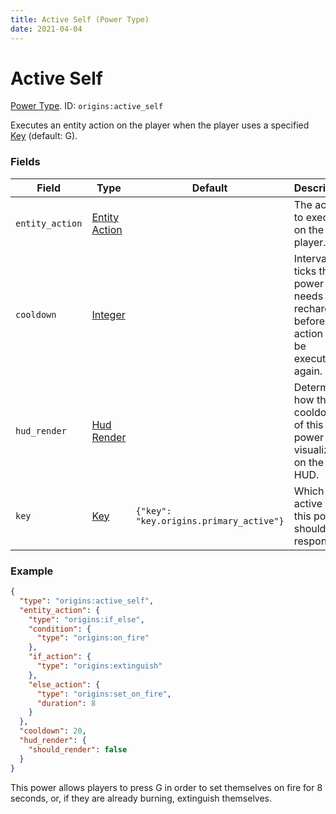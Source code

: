 ```yaml
---
title: Active Self (Power Type)
date: 2021-04-04
---
```

# Active Self

[Power Type](../power_types.md). ID: `origins:active_self`

Executes an entity action on the player when the player uses a specified [Key](..data_types/key.md) (default: G).

### Fields

Field  | Type | Default | Description
-------|------|---------|-------------
`entity_action` | [Entity Action](../entity_actions.md) | | The action to execute on the player.
`cooldown` | [Integer](../data_types/integer.md) | | Interval of ticks this power needs to recharge before the action can be executed again.
`hud_render` | [Hud Render](../data_types/hud_render.md) | | Determines how the cooldown of this power is visualized on the HUD.
`key` | [Key](../data_types/key.md) | `{"key": "key.origins.primary_active"}` | Which active key this power should respond to.

### Example

```json
{
  "type": "origins:active_self",
  "entity_action": {
    "type": "origins:if_else",
    "condition": {
      "type": "origins:on_fire"
    },
    "if_action": {
      "type": "origins:extinguish"
    },
    "else_action": {
      "type": "origins:set_on_fire",
      "duration": 8
    }
  },
  "cooldown": 20,
  "hud_render": {
    "should_render": false
  }
}
```
This power allows players to press G in order to set themselves on fire for 8 seconds, or, if they are already burning, extinguish themselves.
